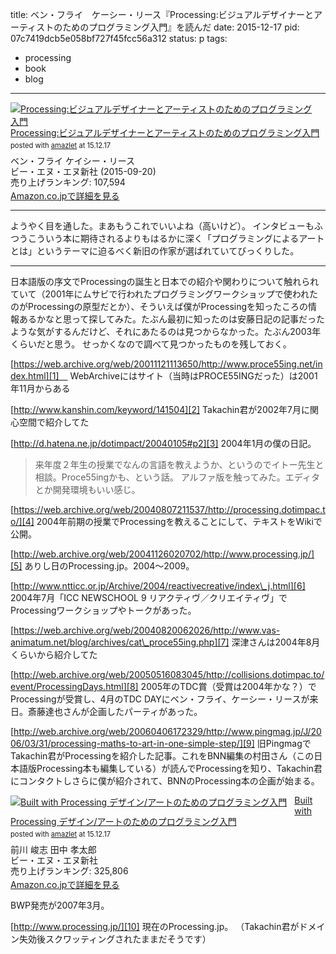 title: ベン・フライ　ケーシー・リース『Processing:ビジュアルデザイナーとアーティストのためのプログラミング入門』を読んだ
date: 2015-12-17
pid: 07c7419dcb5e058bf727f45fcc56a312
status: p
tags:
- processing
- book
- blog
---

<div class="amazlet-box" style="margin-bottom:0px;"><div class="amazlet-image" style="float:left;margin:0px 12px 1px 0px;"><a href="http://www.amazon.co.jp/exec/obidos/ASIN/4861009502/dotimpact-22/ref=nosim/" name="amazletlink" target="_blank"><img src="http://ecx.images-amazon.com/images/I/61k1xhWPs0L._SL160_.jpg" alt="Processing:ビジュアルデザイナーとアーティストのためのプログラミング入門" style="border: none;" /></a></div><div class="amazlet-info" style="line-height:120%; margin-bottom: 10px"><div class="amazlet-name" style="margin-bottom:10px;line-height:120%"><a href="http://www.amazon.co.jp/exec/obidos/ASIN/4861009502/dotimpact-22/ref=nosim/" name="amazletlink" target="_blank">Processing:ビジュアルデザイナーとアーティストのためのプログラミング入門</a><div class="amazlet-powered-date" style="font-size:80%;margin-top:5px;line-height:120%">posted with <a href="http://www.amazlet.com/" title="amazlet" target="_blank">amazlet</a> at 15.12.17</div></div><div class="amazlet-detail">ベン・フライ ケイシー・リース <br />ビー・エヌ・エヌ新社 (2015-09-20)<br />売り上げランキング: 107,594<br /></div><div class="amazlet-sub-info" style="float: left;"><div class="amazlet-link" style="margin-top: 5px"><a href="http://www.amazon.co.jp/exec/obidos/ASIN/4861009502/dotimpact-22/ref=nosim/" name="amazletlink" target="_blank">Amazon.co.jpで詳細を見る</a></div></div></div><div class="amazlet-footer" style="clear: left"></div></div>

---- 

ようやく目を通した。まあもうこれでいいよね（高いけど）。
インタビューもふつうこういう本に期待されるよりもはるかに深く「プログラミングによるアートとは」というテーマに迫るべく新旧の作家が選ばれていてびっくりした。

---- 

日本語版の序文でProcessingの誕生と日本での紹介や関わりについて触れられていて（2001年にムサビで行われたプログラミングワークショップで使われたのがProcessingの原型だとか）、そういえば僕がProcessingを知ったころの情報あるかなと思って探してみた。たぶん最初に知ったのは安藤日記の記事だったような気がするんだけど、それにあたるのは見つからなかった。たぶん2003年くらいだと思う。
せっかくなので調べて見つかったものを残しておく。

[https://web.archive.org/web/20011121113650/http://www.proce55ing.net/index.html][1]　
WebArchiveにはサイト（当時はPROCE55INGだった）は2001年11月からある

[http://www.kanshin.com/keyword/141504][2]
Takachin君が2002年7月に関心空間で紹介してた

[http://d.hatena.ne.jp/dotimpact/20040105#p2][3]
2004年1月の僕の日記。
> 来年度２年生の授業でなんの言語を教えようか、というのでイトー先生と相談。Proce55ingかも、という話。
> アルファ版を触ってみた。エディタとか開発環境もいい感じ。

[https://web.archive.org/web/20040807211537/http://processing.dotimpac.to/][4]
2004年前期の授業でProcessingを教えることにして、テキストをWikiで公開。

[http://web.archive.org/web/20041126020702/http://www.processing.jp/][5]
ありし日のProcessing.jp。2004〜2009。

[http://www.ntticc.or.jp/Archive/2004/reactivecreative/index\_j.html][6]
2004年7月「ICC NEWSCHOOL 9 リアクティヴ／クリエイティヴ」でProcessingワークショップやトークがあった。

[https://web.archive.org/web/20040820062026/http://www.vas-animatum.net/blog/archives/cat\_proce55ing.php][7]
深津さんは2004年8月くらいから紹介してた

[http://web.archive.org/web/20050516083045/http://collisions.dotimpac.to/event/ProcessingDays.html][8]
2005年のTDC賞（受賞は2004年かな？）でProcessingが受賞し、4月のTDC DAYにベン・フライ、ケーシー・リースが来日。斎藤達也さんが企画したパーティがあった。

[http://web.archive.org/web/20060406172329/http://www.pingmag.jp/J/2006/03/31/processing-maths-to-art-in-one-simple-step/][9]
旧PingmagでTakachin君がProcessingを紹介した記事。これをBNN編集の村田さん（この日本語版Processing本も編集している）が読んでProcessingを知り、Takachin君にコンタクトしさらに僕が紹介されて、BNNのProcessing本の企画が始まる。

<div class="amazlet-box" style="margin-bottom:0px;"><div class="amazlet-image" style="float:left;margin:0px 12px 1px 0px;"><a href="http://www.amazon.co.jp/exec/obidos/ASIN/4861004241/dotimpact-22/ref=nosim/" name="amazletlink" target="_blank"><img src="http://ecx.images-amazon.com/images/I/51qszApMIeL._SL160_.jpg" alt="Built with Processing デザイン/アートのためのプログラミング入門" style="border: none;" /></a></div><div class="amazlet-info" style="line-height:120%; margin-bottom: 10px"><div class="amazlet-name" style="margin-bottom:10px;line-height:120%"><a href="http://www.amazon.co.jp/exec/obidos/ASIN/4861004241/dotimpact-22/ref=nosim/" name="amazletlink" target="_blank">Built with Processing デザイン/アートのためのプログラミング入門</a><div class="amazlet-powered-date" style="font-size:80%;margin-top:5px;line-height:120%">posted with <a href="http://www.amazlet.com/" title="amazlet" target="_blank">amazlet</a> at 15.12.17</div></div><div class="amazlet-detail">前川 峻志 田中 孝太郎 <br />ビー・エヌ・エヌ新社 <br />売り上げランキング: 325,806<br /></div><div class="amazlet-sub-info" style="float: left;"><div class="amazlet-link" style="margin-top: 5px"><a href="http://www.amazon.co.jp/exec/obidos/ASIN/4861004241/dotimpact-22/ref=nosim/" name="amazletlink" target="_blank">Amazon.co.jpで詳細を見る</a></div></div></div><div class="amazlet-footer" style="clear: left"></div></div>

BWP発売が2007年3月。

[http://www.processing.jp/][10]
現在のProcessing.jp。
（Takachin君がドメイン失効後スクワッティングされたままだそうです）

[1]:	https://web.archive.org/web/20011121113650/http://www.proce55ing.net/index.html
[2]:	http://www.kanshin.com/keyword/141504
[3]:	http://d.hatena.ne.jp/dotimpact/20040105#p2
[4]:	https://web.archive.org/web/20040807211537/http://processing.dotimpac.to/
[5]:	http://web.archive.org/web/20041126020702/http://www.processing.jp/
[6]:	http://www.ntticc.or.jp/Archive/2004/reactivecreative/index_j.html
[7]:	https://web.archive.org/web/20040820062026/http://www.vas-animatum.net/blog/archives/cat_proce55ing.php
[8]:	http://web.archive.org/web/20050516083045/http://collisions.dotimpac.to/event/ProcessingDays.html
[9]:	http://web.archive.org/web/20060406172329/http://www.pingmag.jp/J/2006/03/31/processing-maths-to-art-in-one-simple-step/
[10]:	http://www.processing.jp/